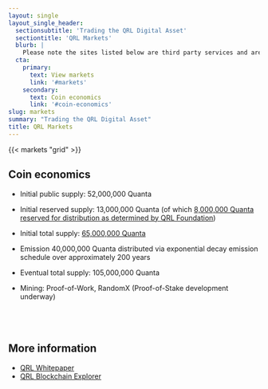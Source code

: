 ```yaml
---
layout: single
layout_single_header:
  sectionsubtitle: 'Trading the QRL Digital Asset'
  sectiontitle: 'QRL Markets'
  blurb: |
    Please note the sites listed below are third party services and are not associated with the QRL Foundation or the core contributing team.
  cta:
    primary:
      text: View markets
      link: '#markets'
    secondary:
      text: Coin economics
      link: '#coin-economics'
slug: markets
summary: "Trading the QRL Digital Asset"
title: QRL Markets
---
```


{{< markets "grid" >}}

## Coin economics

- Initial public supply: 52,000,000 Quanta

- Initial reserved supply: 13,000,000 Quanta (of which [8,000,000 Quanta reserved for distribution as determined by QRL Foundation](https://explorer.theqrl.org/a/Q010600648cb22a04edbff712a3fa6d04530453d9a6117fba2ca38a51a3a5b0da742350db0ce225))

- Initial total supply: [65,000,000 Quanta](https://explorer.theqrl.org/block/0)

- Emission 40,000,000 Quanta distributed via exponential decay emission schedule over approximately 200 years

- Eventual total supply: 105,000,000 Quanta

- Mining: Proof-of-Work, RandomX (Proof-of-Stake development underway)

## &nbsp;

## More information

- [QRL Whitepaper](https://github.com/theQRL/Whitepaper/blob/master/QRL_whitepaper.pdf)
- [QRL Blockchain Explorer](https://explorer.theqrl.org/)
